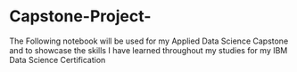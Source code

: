 # Capstone-Project-
The Following notebook will be used for my Applied Data Science Capstone and to showcase the skills I have learned throughout my studies for my IBM Data Science Certification
